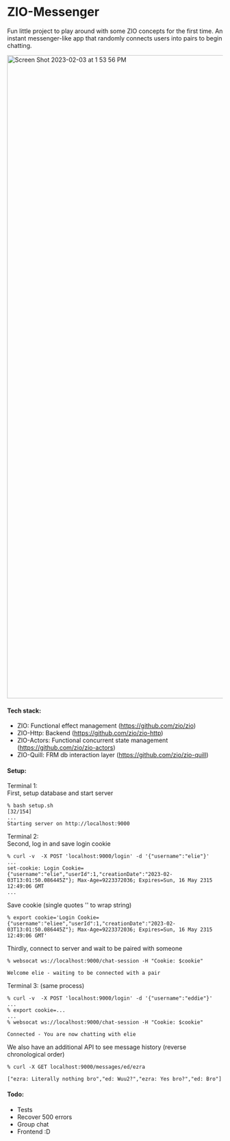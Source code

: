 # ZIO-Messenger

Fun little project to play around with some ZIO concepts for the first time. An instant messenger-like app that 
randomly connects users into pairs to begin chatting.   

<img width="1499" alt="Screen Shot 2023-02-03 at 1 53 56 PM" src="https://user-images.githubusercontent.com/42941054/216621555-aa1f9462-e5cc-4cfd-9166-7eb1e58d4226.png">

#### Tech stack:
- ZIO: Functional effect management (https://github.com/zio/zio)
- ZIO-Http: Backend (https://github.com/zio/zio-http)
- ZIO-Actors: Functional concurrent state management (https://github.com/zio/zio-actors)
- ZIO-Quill: FRM db interaction layer (https://github.com/zio/zio-quill)



#### Setup:

Terminal 1: <br />
First, setup database and start server
```
% bash setup.sh                                                                                                                                                      [32/154]
...
Starting server on http://localhost:9000
```
Terminal 2: <br />
Second, log in and save login cookie
```
% curl -v  -X POST 'localhost:9000/login' -d '{"username":"elie"}'
...
set-cookie: Login Cookie={"username":"elie","userId":1,"creationDate":"2023-02-03T13:01:50.086445Z"}; Max-Age=9223372036; Expires=Sun, 16 May 2315 12:49:06 GMT
...
```
Save cookie (single quotes '' to wrap string)
```
% export cookie='Login Cookie={"username":"eliee","userId":1,"creationDate":"2023-02-03T13:01:50.086445Z"}; Max-Age=9223372036; Expires=Sun, 16 May 2315 12:49:06 GMT'
```
Thirdly, connect to server and wait to be paired with someone
```
% websocat ws://localhost:9000/chat-session -H "Cookie: $cookie"

Welcome elie - waiting to be connected with a pair
```
Terminal 3: (same process)
```
% curl -v  -X POST 'localhost:9000/login' -d '{"username":"eddie"}'
...
% export cookie=...
...
% websocat ws://localhost:9000/chat-session -H "Cookie: $cookie"

Connected - You are now chatting with elie
```
We also have an additional API to see message history (reverse chronological order)
```
% curl -X GET localhost:9000/messages/ed/ezra

["ezra: Literally nothing bro","ed: Wuu2?","ezra: Yes bro?","ed: Bro"]
```

#### Todo:
- Tests
- Recover 500 errors
- Group chat
- Frontend :D
